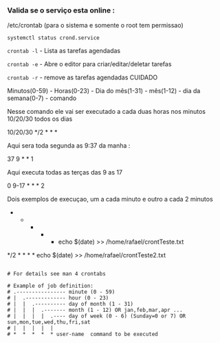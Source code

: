 ### Valida se o serviço esta online :

/etc/crontab (para o sistema e somente o root tem permissao)

```systemctl status crond.service```

```crontab -l``` - Lista as tarefas agendadas

```crontab -e``` - Abre o editor para criar/editar/deletar tarefas

```crontab -r``` - remove as tarefas agendadas CUIDADO

Minutos(0-59)   -   Horas(0-23)  -   Dia do mês(1-31)   -  mês(1-12)   -  dia da semana(0-7)   -   comando

Nesse comando ele vai ser executado a cada duas horas nos minutos 10/20/30 todos os dias

10/20/30 */2 * * * 

Aqui sera toda segunda as 9:37 da manha : 

37 9 * * 1

Aqui executa todas as terças das 9 as 17 

0 9-17 * * * 2

Dois exemplos de execuçao, um a cada minuto e outro a cada 2 minutos
 * * * * * echo $(date) >> /home/rafael/crontTeste.txt
          
*/2 * * * * echo $(date) >> /home/rafael/crontTeste2.txt



```

# For details see man 4 crontabs

# Example of job definition:
# .---------------- minute (0 - 59)
# |  .------------- hour (0 - 23)
# |  |  .---------- day of month (1 - 31)
# |  |  |  .------- month (1 - 12) OR jan,feb,mar,apr ...
# |  |  |  |  .---- day of week (0 - 6) (Sunday=0 or 7) OR sun,mon,tue,wed,thu,fri,sat
# |  |  |  |  |
# *  *  *  *  * user-name  command to be executed

```
